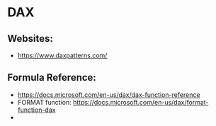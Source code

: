 # DAX

## Websites:
- https://www.daxpatterns.com/

## Formula Reference:
- https://docs.microsoft.com/en-us/dax/dax-function-reference
- FORMAT function: https://docs.microsoft.com/en-us/dax/format-function-dax
- 

